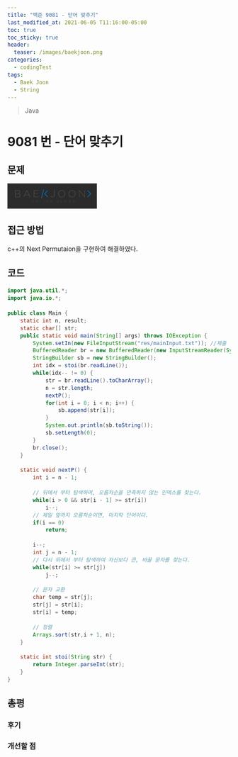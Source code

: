 ```yaml
---
title: "백준 9081 - 단어 맞추기"
last_modified_at: 2021-06-05 T11:16:00-05:00
toc: true
toc_sticky: true
header:
  teaser: /images/baekjoon.png
categories:
  - codingTest
tags:
  - Baek Joon
  - String
---
```


> Java

# 9081 번 - 단어 맞추기

## 문제

[<img src="/images/baekjoon.png" width="40%" height="40%">](https://www.acmicpc.net/problem/9081)

## 접근 방법

c++의 Next Permutaion을 구현하여 해결하였다.

## 코드

```java
import java.util.*;
import java.io.*;

public class Main {
	static int n, result;
	static char[] str;
	public static void main(String[] args) throws IOException {
		System.setIn(new FileInputStream("res/mainInput.txt"));	//제출 할 때 주석해야함
		BufferedReader br = new BufferedReader(new InputStreamReader(System.in));
		StringBuilder sb = new StringBuilder();
		int idx = stoi(br.readLine());
    	while(idx-- != 0) {
    		str = br.readLine().toCharArray();
    		n = str.length;
    		nextP();
    		for(int i = 0; i < n; i++) {
    			sb.append(str[i]);
    		}
    		System.out.println(sb.toString());
    		sb.setLength(0);
    	}
    	br.close();
	}

	static void nextP() {
		int i = n - 1;

		// 뒤에서 부터 탐색하여, 오름차순을 만족하지 않는 인덱스를 찾는다.
		while(i > 0 && str[i - 1] >= str[i])
			i--;
		// 제일 앞까지 오름차순이면, 마지막 단어이다.
		if(i == 0)
			return;

		i--;
		int j = n - 1;
		// 다시 뒤에서 부터 탐색하여 자신보다 큰, 바꿀 문자를 찾는다.
		while(str[i] >= str[j])
			j--;

		// 문자 교환
		char temp = str[j];
		str[j] = str[i];
		str[i] = temp;

		// 정렬
		Arrays.sort(str,i + 1, n);
	}

	static int stoi(String str) {
    	return Integer.parseInt(str);
    }
}
```

## 총평

### 후기

### 개선할 점

<!-- ★
<img src="/images/codingTest/bj/문제번호.PNG" width="40%" height="40%">

-->
